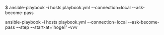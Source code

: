 $ ansible-playbook -i hosts playbook.yml --connection=local --ask-become-pass

ansible-playbook -i hosts playbook.yml --connection=local --ask-become-pass --step --start-at='hoge1' -vvv

